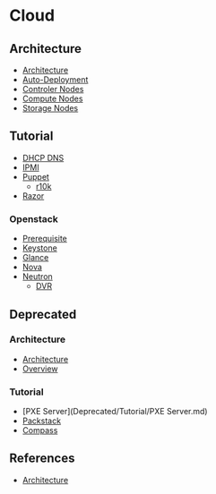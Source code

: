 # Cloud
## Architecture
* [Architecture](Architecture/Architecture.md)
* [Auto-Deployment](Architecture/Auto-deployment.md)
* [Controler Nodes]()
* [Compute Nodes]()
* [Storage Nodes]()

## Tutorial
* [DHCP DNS](Tutorial/DNS-DHCP.md)
* [IPMI](Tutorial/IPMI.md)
* [Puppet](Tutorial/Puppet.md)
   * [r10k](Tutorial/Puppet/r10k.md)
* [Razor](Tutorial/Razor.md)

### Openstack
* [Prerequisite](Tutorial/Openstack/Prerequisite.md)
* [Keystone](Tutorial/Openstack/Keystone.md)
* [Glance](Tutorial/Openstack/Glance.md)
* [Nova](Tutorial/Openstack/Nova.md)
* [Neutron](Tutorial/Openstack/Neutron.md)
  * [DVR](Tutorial/Openstack/Neutron/DVR.md)

## Deprecated

### Architecture
* [Architecture](Deprecated/Architecture/Architecture.md)
* [Overview](Deprecated/Architecture/Overview.md)

### Tutorial
* [PXE Server](Deprecated/Tutorial/PXE Server.md)
* [Packstack](Deprecated/Tutorial/Packstack.md)
* [Compass](Deprecated/Tutorial/Neutron-%22Modern%22-architecture-references.md)


## References
* [Architecture](Reference/Neutron-%22Modern%22-architecture-references.md)
